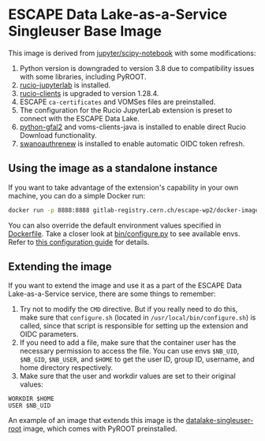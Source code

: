 # ESCAPE Data Lake-as-a-Service Singleuser Base Image

This image is derived from [jupyter/scipy-notebook](https://hub.docker.com/r/jupyter/scipy-notebook) with some modifications:

1. Python version is downgraded to version 3.8 due to compatibility issues with some libraries, including PyROOT.
2. [rucio-jupyterlab](https://pypi.org/project/rucio-jupyterlab) is installed.
3. [rucio-clients](https://pypi.org/project/rucio-clients) is upgraded to version 1.28.4.
4. ESCAPE `ca-certificates` and VOMSes files are preinstalled.
5. The configuration for the Rucio JupyterLab extension is preset to connect with the ESCAPE Data Lake.
6. [python-gfal2](https://anaconda.org/conda-forge/python-gfal2) and voms-clients-java is installed to enable direct Rucio Download functionality.
7. [swanoauthrenew](https://pypi.org/project/swanoauthrenew/) is installed to enable automatic OIDC token refresh.

## Using the image as a standalone instance

If you want to take advantage of the extension's capability in your own machine, you can do a simple Docker run:

```sh
docker run -p 8888:8888 gitlab-registry.cern.ch/escape-wp2/docker-images/datalake-singleuser:latest
```

You can also override the default environment values specified in [Dockerfile](dockerfile). Take a closer look at [bin/configure.py](bin/configure.py) to see available envs. Refer to [this configuration guide](https://github.com/rucio/jupyterlab-extension/blob/master/CONFIGURATION.md) for details.

## Extending the image

If you want to extend the image and use it as a part of the ESCAPE Data Lake-as-a-Service service, there are some things to remember:

1. Try not to modify the `CMD` directive. But if you really need to do this, make sure that `configure.sh` (located in `/usr/local/bin/configure.sh`) is called, since that script is responsible for setting up the extension and OIDC parameters.
2. If you need to add a file, make sure that the container user has the necessary permission to access the file. You can use envs `$NB_UID`, `$NB_GID`, `$NB_USER`, and `$HOME` to get the user ID, group ID, username, and home directory respectively.
3. Make sure that the user and workdir values are set to their original values:

```
WORKDIR $HOME
USER $NB_UID
```

An example of an image that extends this image is the [datalake-singleuser-root](https://gitlab.cern.ch/escape-wp2/docker-images/-/tree/master/datalake-singleuser-root) image, which comes with PyROOT preinstalled.
